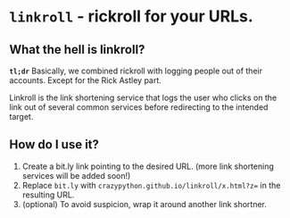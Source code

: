 # `linkroll` - rickroll for your URLs.

## What the hell is linkroll?

**`tl;dr`** Basically, we combined rickroll with logging people out of 
their accounts. Except for the Rick Astley part.

Linkroll is the link shortening service that logs the user who clicks 
on the link out of several common services before redirecting to the
intended target. 

## How do I use it?

1. Create a bit.ly link pointing to the desired URL. (more link shortening services will be added soon!)
2. Replace `bit.ly` with `crazypython.github.io/linkroll/x.html?z=` in the resulting URL.
3. (optional) To avoid suspicion, wrap it around another link shortner. 
